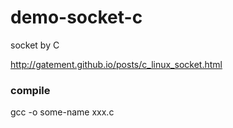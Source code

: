 demo-socket-c
=============

socket by C

http://gatement.github.io/posts/c_linux_socket.html

### compile
gcc -o some-name xxx.c
